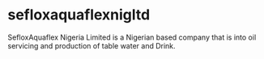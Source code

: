 # sefloxaquaflexnigltd
SefloxAquaflex Nigeria Limited is a Nigerian based company that is into oil servicing and production of table water and Drink.
